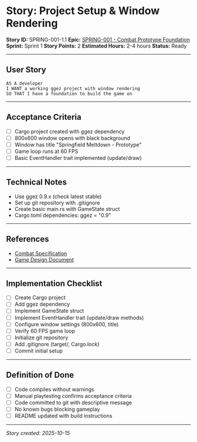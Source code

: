 # Story: Project Setup & Window Rendering

**Story ID:** SPRING-001-1.1
**Epic:** [SPRING-001 - Combat Prototype Foundation](../epics/SPRING-001-combat-prototype.md)
**Sprint:** Sprint 1
**Story Points:** 2
**Estimated Hours:** 2-4 hours
**Status:** Ready

---

## User Story

```
AS A developer
I WANT a working ggez project with window rendering
SO THAT I have a foundation to build the game on
```

---

## Acceptance Criteria

- [ ] Cargo project created with ggez dependency
- [ ] 800x600 window opens with black background
- [ ] Window has title "Springfield Meltdown - Prototype"
- [ ] Game loop runs at 60 FPS
- [ ] Basic EventHandler trait implemented (update/draw)

---

## Technical Notes

- Use ggez 0.9.x (check latest stable)
- Set up git repository with .gitignore
- Create basic main.rs with GameState struct
- Cargo.toml dependencies: ggez = "0.9"

---

## References

- [Combat Specification](../combat-spec.md)
- [Game Design Document](../game-design-document.md)

---

## Implementation Checklist

- [ ] Create Cargo project
- [ ] Add ggez dependency
- [ ] Implement GameState struct
- [ ] Implement EventHandler trait (update/draw methods)
- [ ] Configure window settings (800x600, title)
- [ ] Verify 60 FPS game loop
- [ ] Initialize git repository
- [ ] Add .gitignore (target/, Cargo.lock)
- [ ] Commit initial setup

---

## Definition of Done

- [ ] Code compiles without warnings
- [ ] Manual playtesting confirms acceptance criteria
- [ ] Code committed to git with descriptive message
- [ ] No known bugs blocking gameplay
- [ ] README updated with build instructions

---

_Story created: 2025-10-15_
